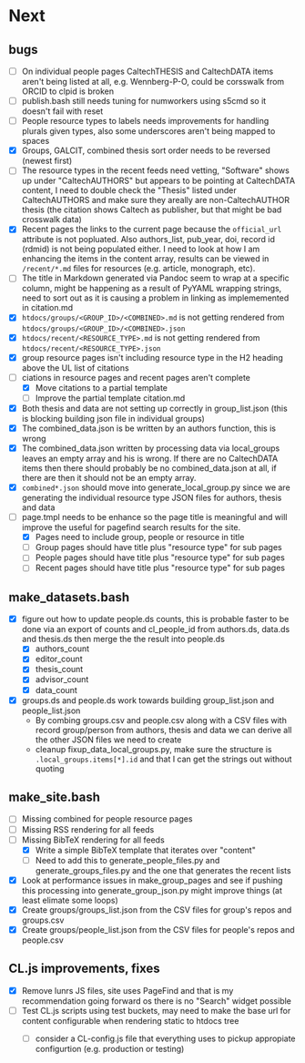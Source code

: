 # Next

## bugs

- [ ] On individual people pages CaltechTHESIS and CaltechDATA items aren't being listed at all, e.g. Wennberg-P-O, could be corsswalk from ORCID to clpid is broken
- [ ] publish.bash still needs tuning for numworkers using s5cmd so it doesn't fail with reset
- [ ] People resource types to labels needs improvements for handling plurals given types, also some underscores aren't being mapped to spaces
- [x] Groups, GALCIT, combined thesis sort order needs to be reversed (newest first)
- [ ] The resource types in the recent feeds need vetting, "Software" shows up under "CaltechAUTHORS" but appears to be pointing at CaltechDATA content, I need to double check the "Thesis" listed under CaltechAUTHORS and make sure they areally are non-CaltechAUTHOR thesis (the citation shows Caltech as publisher, but that might be bad crosswalk data)
- [x] Recent pages the links to the current page because the `official_url` attribute is not popluated. Also authors_list, pub_year, doi, record id (rdmid) is not being populated either. I need to look at how I am enhancing the items in the content array, results can be viewed in `/recent/*.md` files for resources (e.g. article, monograph, etc). 
- [ ] The title in Markdown generated via Pandoc seem to wrap at a specific column, might be happening as a result of PyYAML wrapping strings, need to sort out as it is causing a problem in linking as implememented in citation.md
- [x] `htdocs/groups/<GROUP_ID>/<COMBINED>.md` is not getting rendered from `htdocs/groups/<GROUP_ID>/<COMBINED>.json`
- [x] `htdocs/recent/<RESOURCE_TYPE>.md` is not getting rendered from `htdocs/recent/<RESOURCE_TYPE>.json`
- [x] group resource pages isn't including resource type in the H2 heading above the UL list of citations
- [ ] ciations in resource pages and recent pages aren't complete
    - [x] Move citations to a partial template
    - [ ] Improve the partial template citation.md
- [x] Both thesis and data are not setting up correctly in group_list.json (this is blocking building json file in individual groups)
- [x] The combined_data.json is be written by an authors function, this is wrong
- [x] The combined_data.json written by processing data via local_groups leaves an empty array and his is wrong. If there are no CaltechDATA items then there should probably be no combined_data.json at all, if there are then it should not be an empty array.
- [x] `combined*.json` should move into generate_local_group.py since we are generating the individual resource type JSON files for authors, thesis and data
- [ ] page.tmpl needs to be enhance so the page title is meaningful and will improve the useful for pagefind search results for the site.
    - [x] Pages need to include group, people or resource in title
    - [ ] Group pages should have title plus "resource type" for sub pages
    - [ ] People pages should have title plus "resource type" for sub pages
    - [ ] Recent pages should have title plus "resource type" for sub pages

## make_datasets.bash

- [x] figure out how to update people.ds counts, this is probable faster to be done via an export of counts and cl_people_id from authors.ds, data.ds and thesis.ds then merge the the result into people.ds
    - [x] authors_count
    - [x] editor_count
    - [x] thesis_count
    - [x] advisor_count
    - [x] data_count
- [x] groups.ds and people.ds work towards building group_list.json and people_list.json
    - By combing groups.csv and people.csv along with a CSV files with record group/person from authors, thesis and data we can derive all the other JSON files we need to create
    - cleanup fixup_data_local_groups.py, make sure the structure is `.local_groups.items[*].id` and that I can get the strings out without quoting

## make_site.bash

- [ ] Missing combined for people resource pages
- [ ] Missing RSS rendering for all feeds
- [ ] Missing BibTeX rendering for all feeds
    - [x] Write a simple BibTeX template that iterates over "content"
    - [ ] Need to add this to generate_people_files.py and generate_groups_files.py and the one that generates the recent lists
- [x] Look at performance issues in make_group_pages and see if pushing this processing into generate_group_json.py might improve things (at least elimate some loops)
- [x] Create groups/groups_list.json from the CSV files for group's repos and groups.csv
- [x] Create groups/people_list.json from the CSV files for people's repos and people.csv

## CL.js improvements, fixes

- [x] Remove lunrs JS files, site uses PageFind and that is my recommendation going forward os there is no "Search" widget possible
- [ ] Test CL.js scripts using test buckets, may need to make the base url for content configurable when rendering static to htdocs tree
    - [ ] consider a CL-config.js file that everything uses to pickup appropiate configurtion (e.g. production or testing)


